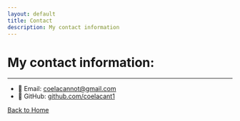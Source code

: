 ```yaml
---
layout: default
title: Contact
description: My contact information
---
```


# My contact information:
* * *

<ul class="contact-list">
  <li>
    📧 Email: 
    <a href="mailto:coelacannot@gmail.com">coelacannot@gmail.com</a>
  </li>
  <li>
    🐙 GitHub: 
    <a href="https://github.com/coelacant1" target="_blank">
      github.com/coelacant1
    </a>
  </li>
</ul>

[Back to Home](./)
